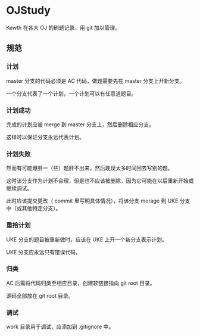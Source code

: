 # OJStudy

Kewth 在各大 OJ 的刷题记录，用 git 加以管理。

## 规范

### 计划

master 分支的代码必须是 AC 代码，做题需要先在 master 分支上开新分支。

一个分支代表了一个计划，一个计划可以有任意道题目。

### 计划成功

完成的计划应被 merge 到 master 分支上，然后删除相应分支。

这样可以保证分支永远代表计划。

### 计划失败

然而有可能爆肝一（些）题肝不出来，然后耽误太多时间回去写别的题。

这时该分支作为计划不合理，但是也不应该被删除，因为它可能在以后重新开始或继续调试。

此时应该提交更改（ commit 里写明具体情况），将该分支 merage 到 UKE 分支中（或其他特定分支）。

### 重拾计划

UKE 分支的题目被重新做时，应该在 UKE 上开一个新分支表示计划。

UKE 分支应永远只有错误代码。

### 归类

AC 后需将代码归类至相应目录，创建软链接指向 git root 目录。

源码全部放在 git root 目录。

### 调试

work 目录用于调试，应添加到 .gitignore 中。

